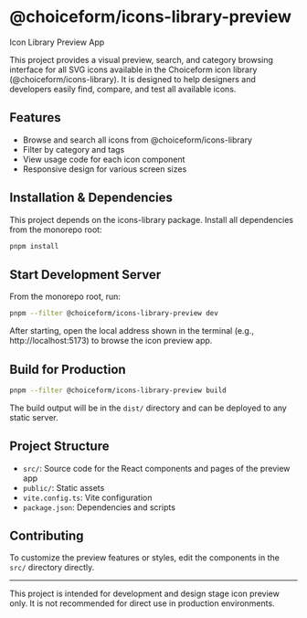 # @choiceform/icons-library-preview

Icon Library Preview App

This project provides a visual preview, search, and category browsing interface for all SVG icons available in the Choiceform icon library (@choiceform/icons-library). It is designed to help designers and developers easily find, compare, and test all available icons.

## Features

- Browse and search all icons from @choiceform/icons-library
- Filter by category and tags
- View usage code for each icon component
- Responsive design for various screen sizes

## Installation & Dependencies

This project depends on the icons-library package. Install all dependencies from the monorepo root:

```bash
pnpm install
```

## Start Development Server

From the monorepo root, run:

```bash
pnpm --filter @choiceform/icons-library-preview dev
```

After starting, open the local address shown in the terminal (e.g., http://localhost:5173) to browse the icon preview app.

## Build for Production

```bash
pnpm --filter @choiceform/icons-library-preview build
```

The build output will be in the `dist/` directory and can be deployed to any static server.

## Project Structure

- `src/`: Source code for the React components and pages of the preview app
- `public/`: Static assets
- `vite.config.ts`: Vite configuration
- `package.json`: Dependencies and scripts

## Contributing

To customize the preview features or styles, edit the components in the `src/` directory directly.

---

This project is intended for development and design stage icon preview only. It is not recommended for direct use in production environments.
